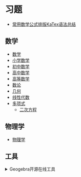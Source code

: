 # 习题

- [常用数学公式排版KaTex语法总结](https://kissingfire123.github.io/2022/02/18_%E6%95%B0%E5%AD%A6%E5%85%AC%E5%BC%8Fkatex%E5%B8%B8%E7%94%A8%E8%AF%AD%E6%B3%95%E6%80%BB%E7%BB%93/)

## 数学

- [数学](/exercises/math.md)
- [小学数学](/exercises/math.primary.md)
- [初中数学](/exercises/math.secondary.md)
- [高中数学](/exercises/math.high.md)
- [高等数学](/exercises/advanced.mathematics.md)
- [数论](/exercises/number.theory.md)
- [几何](/exercises/geometry.md)
- [线性代数](/exercises/linear.algebra.md)
- [多项式](/exercises/polynomial.md)
    - [二次方程](/exercises/quadratic.equation.md)


## 物理学

- [物理学](/exercises/physics.md)

## 工具

<details>
<summary>Geogebra开源在线工具</summary>

### [Geogebra](https://www.geogebra.org/)

- [Geogebra几何平面作图在线工具，用meijie.lmj@outlook.com登录的](https://www.geogebra.org/geometry?lang=zh_CN)
- [Geogebra经典版](https://www.geogebra.org/classic?lang=zh_CN)
- [github](https://github.com/lmj01/geogebra)

</details>
